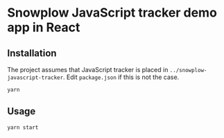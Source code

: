 # Snowplow JavaScript tracker demo app in React

## Installation

The project assumes that JavaScript tracker is placed in `../snowplow-javascript-tracker`. Edit `package.json` if this is not the case.

```bash
yarn
```

## Usage

```bash
yarn start
```
